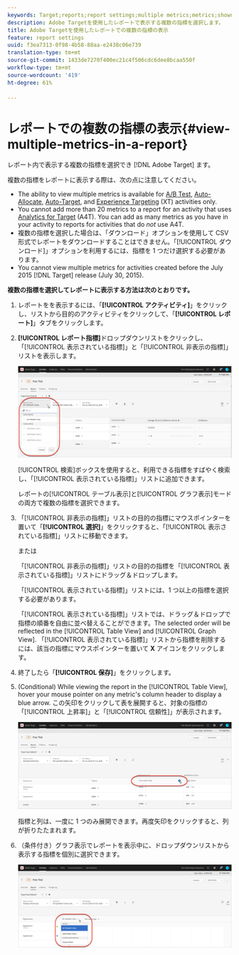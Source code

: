 ```yaml
---
keywords: Target;reports;report settings;multiple metrics;metrics;shown metrics;hidden metrics
description: Adobe Targetを使用したレポートで表示する複数の指標を選択します。
title: Adobe Targetを使用したレポートでの複数の指標の表示
feature: report settings
uuid: f3ea7313-0f98-4b58-88aa-e2438c06e739
translation-type: tm+mt
source-git-commit: 1433de7270f400ec21c4f506cdc6dee8bcaa550f
workflow-type: tm+mt
source-wordcount: '419'
ht-degree: 61%

---
```



# レポートでの複数の指標の表示{#view-multiple-metrics-in-a-report}

レポート内で表示する複数の指標を選択でき [!DNL Adobe Target] ます。

複数の指標をレポートに表示する際は、次の点に注意してください。

* The ability to view multiple metrics is available for [A/B Test](/help/c-activities/t-test-ab/test-ab.md), [Auto-Allocate](/help/c-activities/automated-traffic-allocation/automated-traffic-allocation.md), [Auto-Target](/help/c-activities/auto-target-to-optimize.md), and [Experience Targeting](/help/c-activities/t-experience-target/experience-target.md) (XT) activities only.
* You cannot add more than 20 metrics to a report for an activity that uses [Analytics for Target](/help/c-integrating-target-with-mac/a4t/a4t.md) (A4T). You can add as many metrics as you have in your activity to reports for activities that do *not* use A4T.
* 複数の指標を選択した場合は、「[](/help/c-reports/downloading-data-in-csv-file.md)ダウンロード」オプションを使用して CSV 形式でレポートをダウンロードすることはできません。「[!UICONTROL ダウンロード]」オプションを利用するには、指標を 1 つだけ選択する必要があります。
* You cannot view multiple metrics for activities created before the July 2015 [!DNL Target] release (July 30, 2015).

**複数の指標を選択してレポートに表示する方法は次のとおりです。**

1. レポートをを表示するには、「**[!UICONTROL アクティビティ]**」をクリックし、リストから目的のアクティビティをクリックして、「**[!UICONTROL レポート]**」タブをクリックします。
1. **[!UICONTROL レポート指標]**&#x200B;ドロップダウンリストをクリックし、「[!UICONTROL 表示されている指標]」と「[!UICONTROL 非表示の指標]」リストを表示します。

   ![](assets/multiple_metrics.png)

   [!UICONTROL 検索]ボックスを使用すると、利用できる指標をすばやく検索し、「[!UICONTROL 表示されている指標]」リストに追加できます。

   レポートの[!UICONTROL テーブル表示]と[!UICONTROL グラフ表示]モードの両方で複数の指標を選択できます。

1. 「[!UICONTROL 非表示の指標]」リストの目的の指標にマウスポインターを置いて「**[!UICONTROL 選択]**」をクリックすると、「[!UICONTROL 表示されている指標]」リストに移動できます。

   または

   「[!UICONTROL 非表示の指標]」リストの目的の指標を「[!UICONTROL 表示されている指標]」リストにドラッグ＆ドロップします。

   「[!UICONTROL 表示されている指標]」リストには、1 つ以上の指標を選択する必要があります。

   「[!UICONTROL 表示されている指標]」リストでは、ドラッグ＆ドロップで指標の順番を自由に並べ替えることができます。The selected order will be reflected in the [!UICONTROL Table View] and [!UICONTROL Graph View]. 「[!UICONTROL 表示されている指標]」リストから指標を削除するには、該当の指標にマウスポインターを置いて **X** アイコンをクリックします。

1. 終了したら「**[!UICONTROL 保存]**」をクリックします。
1. (Conditional) While viewing the report in the [!UICONTROL Table View], hover your mouse pointer on any metric&#39;s column header to display a blue arrow. この矢印をクリックして表を展開すると、対象の指標の「[!UICONTROL 上昇率]」と「[!UICONTROL 信頼性]」が表示されます。

   ![](assets/multiple_metrics_table.png)

   指標と列は、一度に 1 つのみ展開できます。再度矢印をクリックすると、列が折りたたまれます。

1. （条件付き）グラフ表示でレポートを表示中に、ドロップダウンリストから表示する指標を個別に選択できます。

   ![](assets/multiple_metrics_graph.png)

